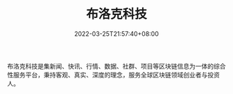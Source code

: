 ﻿---
weight: 
title: "布洛克科技"
description: "布洛克科技是集新闻、快讯、行情、数据、社群、项目等区块链信息为一体的综合性服务平台，秉持客观、真实、深度的理念，服务全球区块链领域创业者与投资人"
date: 2022-03-25T21:57:40+08:00
lastmod: 2022-03-25T16:45:40+08:00
draft: false
authors: ["Metabd"]
featuredImage: "buluokekeji.jpg"
link: ""
tags: ["元宇宙社区","布洛克科技"]
categories: ["navigation"]
navigation: ["元宇宙社区"]
lightgallery: true
toc: true
pinned: false
recommend: false
recommend1: false
---
布洛克科技是集新闻、快讯、行情、数据、社群、项目等区块链信息为一体的综合性服务平台，秉持客观、真实、深度的理念，服务全球区块链领域创业者与投资人。
